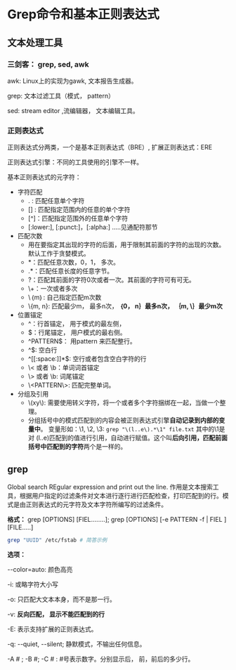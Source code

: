 # Grep命令和基本正则表达式

## 文本处理工具

### 三剑客： grep, sed, awk

awk: Linux上的实现为gawk, 文本报告生成器。

grep: 文本过滤工具（模式， pattern）

sed: stream editor ,流编辑器， 文本编辑工具。

### 正则表达式

正则表达式分两类，一个是基本正则表达式（BRE）, 扩展正则表达式：ERE

正则表达式引擎：不同的工具使用的引擎不一样。

基本正则表达式的元字符： 

- 字符匹配
  - . :	匹配任意单个字符
  - [] :   匹配指定范围内的任意的单个字符
  - [^]：匹配指定范围外的任意单个字符
  - [:lower:], [:punct:]，[:alpha:] .....见通配符那节
- 匹配次数
  - 用在要指定其出现的字符的后面，用于限制其前面的字符的出现的次数。默认工作于贪婪模式。
  - *：匹配任意次数，0，1， 多次。
  - .*：匹配任意长度的任意字节。
  - \?：匹配其前面的字符0次或者一次。其前面的字符可有可无。
  - \\+：一次或者多次
  - \\｛m｝: 自己指定匹配m次数
  - \\{m, n}: 匹配最少m， 最多n次， **｛0， n｝最多n次，  ｛m, \｝最少m次**
- 位置锚定
  - ^：行首锚定， 用于模式的最左侧， 
  - $：行尾锚定， 用户模式的最右侧。
  - ^PATTERN$： 用pattern 来匹配整行。
  - ^$: 空白行
  - ^[[:space:]]*$: 空行或者包含空白字符的行
  - \\< 或者 \\b：单词词首锚定
  - \\> 或者 \\b:   词尾锚定
  - \\<PATTERN\\>: 匹配完整单词。
- 分组及引用
  - \\(xy\\): 需要使用转义字符，将一个或者多个字符捆绑在一起，当做一个整理。
  - 分组括号中的模式匹配到的内容会被正则表达式引擎**自动记录到内部的变量中**。 变量形如：\\1, \\2, \\3:  `grep "\(l..e\).*\1" file.txt` 其中的\\1是对 \(l..e\)匹配到的值进行引用，自动进行赋值。这个叫**后向引用，匹配前面括号中匹配到的字符**两个是一样的。

## grep

Global search REgular expression and print out the line. 作用是文本搜索工具，根据用户指定的过滤条件对文本进行逐行进行匹配检查，打印匹配到的行。模式是由正则表达式的元字符及文本字符所编写的过滤条件。

**格式：** grep [OPTIONS] [FIEL........];   grep [OPTIONS] [-e PATTERN -f | FIEL  ] [FILE.....]

```bash
grep "UUID" /etc/fstab # 简答示例
```

**选项：**

--color=auto: 颜色高亮

-i:  或略字符大小写

-o:  只匹配大文本本身，而不是那一行。

-v:  **反向匹配， 显示不能匹配到的行**

-E: 表示支持扩展的正则表达式。

-q:  --quiet, --silent; 静默模式，不输出任何信息。

-A # ; -B #; -C # : #号表示数字。分别显示后， 前，前后的多少行。



